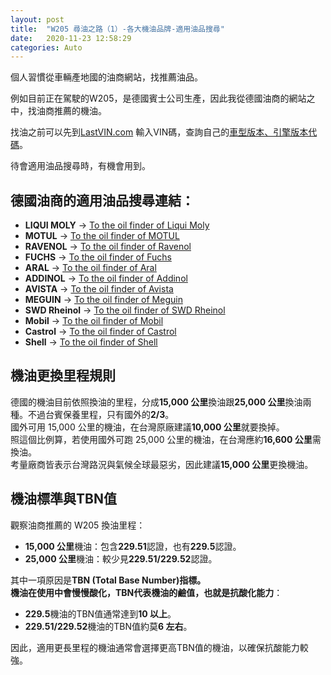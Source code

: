 ```yaml
---
layout: post
title:  "W205 尋油之路（1）-各大機油品牌-適用油品搜尋"
date:   2020-11-23 12:58:29
categories: Auto
---
```


個人習慣從車輛產地國的油商網站，找推薦油品。

例如目前正在駕駛的W205，是德國賓士公司生產，因此我從德國油商的網站之中，找油商推薦的機油。

找油之前可以先到[LastVIN.com](https://www.lastvin.com) 輸入VIN碼，查詢自己的[車型版本、引擎版本代碼](https://attach.mobile01.com/attach/202301/mobile01-b8d448cb6873a80e73a77d05ef3ffd4f.png)。

待會適用油品搜尋時，有機會用到。

## 德國油商的適用油品搜尋連結：

- **LIQUI MOLY** → [To the oil finder of Liqui Moly](https://www.liqui-moly.com/en/service/oil-guide.html)
- **MOTUL** → [To the oil finder of MOTUL](https://www.oelberater.de/home)
- **RAVENOL** → [To the oil finder of Ravenol](https://oilguide.ravenol.de/?lang=en)
- **FUCHS** → [To the oil finder of Fuchs](https://fuchs-eu.lubricantadvisor.com/default.aspx?lang=ger&country=de)
- **ARAL** → [To the oil finder of Aral](https://www.aral-lubricants.de/en/oilfinder)
- **ADDINOL** → [To the oil finder of Addinol](https://addinol.de/oilfinder/)
- **AVISTA** → [To the oil finder of Avista](https://www.avista-lubes.de/en/oilfinder/)
- **MEGUIN** → [To the oil finder of Meguin](https://www.meguin.de/en/products/oil-guide.html)
- **SWD Rheinol** → [To the oil finder of SWD Rheinol](https://www.swdrheinol.de/oelfinder/)
- **Mobil** → [To the oil finder of Mobil](https://www.mobil.com.de/de-de/b2c-produkt-auszuwahlen/)
- **Castrol** → [To the oil finder of Castrol](https://www.castrol.com/de_de/germany/home/car-engine-oil-and-fluids/motor-oil-and-fluids-finder.html?customerType=retail)
- **Shell** → [To the oil finder of Shell](https://www.shell.co.uk/motorist/engine-oils/lubematch.html)

## 機油更換里程規則

德國的機油目前依照換油的里程，分成**15,000 公里**換油跟**25,000 公里**換油兩種。不過台賓保養里程，只有國外的**2/3**。  
國外可用 15,000 公里的機油，在台灣原廠建議**10,000 公里**就要換掉。  
照這個比例算，若使用國外可跑 25,000 公里的機油，在台灣應約**16,600 公里**需換油。  
考量廠商皆表示台灣路況與氣候全球最惡劣，因此建議**15,000 公里**更換機油。

## 機油標準與TBN值

觀察油商推薦的 W205 換油里程：
- **15,000 公里**機油：包含**229.51**認證，也有**229.5**認證。
- **25,000 公里**機油：較少見**229.51/229.52**認證。

其中一項原因是**TBN (Total Base Number)**指標。  
機油在使用中會慢慢酸化，TBN代表機油的鹼值，也就是**抗酸化能力**：
- **229.5**機油的TBN值通常達到**10 以上**。
- **229.51/229.52**機油的TBN值約莫**6 左右**。

因此，適用更長里程的機油通常會選擇更高TBN值的機油，以確保抗酸能力較強。

